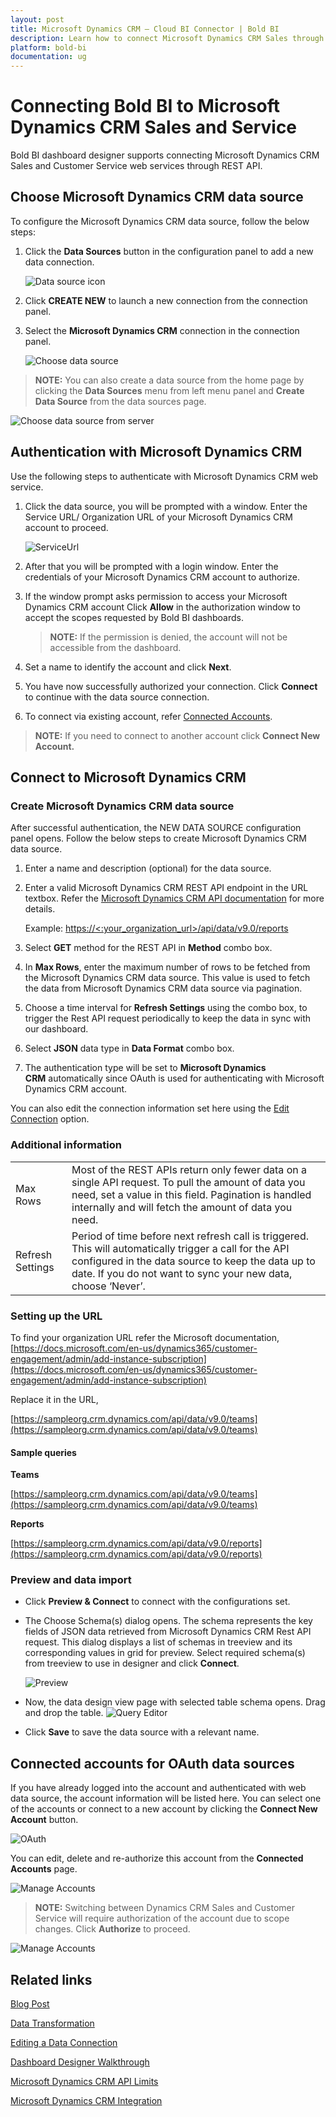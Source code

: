 ```yaml
---
layout: post
title: Microsoft Dynamics CRM – Cloud BI Connector | Bold BI
description: Learn how to connect Microsoft Dynamics CRM Sales through OAuth-based authentication with Bold BI Cloud.
platform: bold-bi
documentation: ug
---
```


# Connecting Bold BI to Microsoft Dynamics CRM Sales and Service

Bold BI dashboard designer supports connecting Microsoft Dynamics CRM Sales and Customer Service web services through REST API.

## Choose Microsoft Dynamics CRM data source

To configure the Microsoft Dynamics CRM data source, follow the below steps:

1. Click the **Data Sources** button in the configuration panel to add a new data connection.
   
   ![Data source icon](/static/assets/cloud/working-with-datasource/data-connectors/images/common/DataSourcesIcon.png)
   
2. Click **CREATE NEW** to launch a new connection from the connection panel.
3. Select the **Microsoft Dynamics CRM** connection in the connection panel.

    ![Choose data source](/static/assets/cloud/working-with-datasource/data-connectors/images/dynamicscrm/ChooseDS.png)

> **NOTE:**  You can also create a data source from the home page by clicking the **Data Sources** menu from left menu panel and **Create Data Source** from the data sources page.

   ![Choose data source from server](/static/assets/cloud/working-with-datasource/data-connectors/images/dynamicscrm/ChooseDS_server.png)

## Authentication with Microsoft Dynamics CRM
Use the following steps to authenticate with Microsoft Dynamics CRM web service.

1. Click the data source, you will be prompted with a window. Enter the Service URL/ Organization URL of your Microsoft Dynamics CRM account to proceed.

   ![ServiceUrl](/static/assets/cloud/working-with-datasource/data-connectors/images/dynamicscrm/ServiceUrlDS.png)

2. After that you will be prompted with a login window. Enter the credentials of your Microsoft Dynamics CRM account to authorize.
3. If the window prompt asks permission to access your Microsoft Dynamics CRM account Click **Allow** in the authorization window to accept the scopes requested by Bold BI dashboards.

   > **NOTE:**  If the permission is denied, the account will not be accessible from the dashboard.
   
4. Set a name to identify the account and click **Next**. 
5. You have now successfully authorized your connection. Click **Connect** to continue with the data source connection.
6. To connect via existing account, refer  [Connected Accounts](/cloud-bi/working-with-data-source/data-connectors/microsoft-dynamics-crm/#connected-accounts-for-oauth-data-sources).

> **NOTE:**  If you need to connect to another account click **Connect New Account.**

## Connect to Microsoft Dynamics CRM
### Create Microsoft Dynamics CRM data source

After successful authentication, the NEW DATA SOURCE configuration panel opens. Follow the below steps to create Microsoft Dynamics CRM data source.
1. Enter a name and description (optional) for the data source.
2. Enter a valid Microsoft Dynamics CRM REST API endpoint in the URL textbox. Refer the [Microsoft Dynamics CRM API documentation](https://docs.microsoft.com/en-us/dynamics365/customer-engagement/web-api/about?view=dynamics-ce-odata-9) for more details.

   Example: [https://&lt;:your_organization_url&gt;/api/data/v9.0/reports](https://%3c::your_organization_url%3e/api/data/v9.0/reports)  

3. Select **GET** method for the REST API in **Method** combo box.
4. In **Max Rows**, enter the maximum number of rows to be fetched from the Microsoft Dynamics CRM data source. This value is used to fetch the data from Microsoft Dynamics CRM data source via pagination.
5. Choose a time interval for **Refresh Settings** using the combo box, to trigger the Rest API request periodically to keep the data in sync with our dashboard.  
6. Select **JSON** data type in **Data Format** combo box.
7. The authentication type will be set to **Microsoft Dynamics CRM** automatically since OAuth is used for authenticating with Microsoft Dynamics CRM account.

You can also edit the connection information set here using the [Edit Connection](/cloud-bi/working-with-data-source/editing-a-data-connection/) option.

### Additional information
<table width="600">
<tr>
<td>
Max Rows
</td>
<td>
Most of the REST APIs return only fewer data on a single API request. To pull the amount of data you need, set a value in this field.  
Pagination is handled internally and will fetch the amount of data you need.
</td>
</tr>
<tr>
<td>
Refresh Settings
</td>
<td>
Period of time before next refresh call is triggered. This will automatically trigger a call for the API configured in the data source to keep the data up to date. If you do not want to sync your new data, choose ‘Never’.
</td>
</tr>
</table>

### Setting up the URL

To find your organization URL refer the Microsoft documentation,
[https://docs.microsoft.com/en-us/dynamics365/customer-engagement/admin/add-instance-subscription](https://docs.microsoft.com/en-us/dynamics365/customer-engagement/admin/add-instance-subscription)

Replace it in the URL,

[https://sampleorg.crm.dynamics.com/api/data/v9.0/teams](https://sampleorg.crm.dynamics.com/api/data/v9.0/teams)

#### Sample queries
**Teams**

[https://sampleorg.crm.dynamics.com/api/data/v9.0/teams](https://sampleorg.crm.dynamics.com/api/data/v9.0/teams)

**Reports**

[https://sampleorg.crm.dynamics.com/api/data/v9.0/reports](https://sampleorg.crm.dynamics.com/api/data/v9.0/reports)

### Preview and data import
* Click **Preview & Connect** to connect with the configurations set.
* The Choose Schema(s) dialog opens. The schema represents the key fields of JSON data retrieved from Microsoft Dynamics CRM Rest API request. This dialog displays a list of schemas in treeview and its corresponding values in grid for preview. Select required schema(s) from treeview to use in designer and click **Connect**.

   ![Preview](/static/assets/cloud/working-with-datasource/data-connectors/images/common/Preview.png)

* Now, the data design view page with selected table schema opens. Drag and drop the table.
   ![Query Editor](/static/assets/cloud/working-with-datasource/data-connectors/images/common/QueryEditor.png)

* Click **Save** to save the data source with a relevant name.

## Connected accounts for OAuth data sources
If you have already logged into the account and authenticated with web data source, the account information will be listed here. You can select one of the accounts or connect to a new account by clicking the **Connect New Account** button.

   ![OAuth](/static/assets/cloud/working-with-datasource/data-connectors/images/dynamicscrm/OAuthDS.png)

You can edit, delete and re-authorize this account from the **Connected Accounts** page.

   ![Manage Accounts](/static/assets/cloud/working-with-datasource/data-connectors/images/dynamicscrm/ManageDS.png)

> **NOTE:**  Switching between Dynamics CRM Sales and Customer Service will require authorization of the account due to scope changes. Click **Authorize** to proceed.

   ![Manage Accounts](/static/assets/cloud/working-with-datasource/data-connectors/images/dynamicscrm/OAuthDS_service.png)

## Related links

[Blog Post](https://www.boldbi.com/blog/getting-insights-from-dynamics-365-sales-data)

[Data Transformation](/cloud-bi/working-with-data-source/transforming-data/joining-table/)

[Editing a Data Connection](/cloud-bi/working-with-data-source/editing-a-data-connection/)   

[Dashboard Designer Walkthrough](/cloud-bi/getting-started/bold-bi-walk-through/)

[Microsoft Dynamics CRM API Limits](https://docs.microsoft.com/en-us/dynamics365/customer-engagement/developer/api-limits)

[Microsoft Dynamics CRM Integration](https://www.boldbi.com/integrations/microsoft-dynamics-crm-sales?utm_source=syncfusion&utm_medium=documentation&utm_campaign=boldbimicrosoftdynamicscrmsalesintegration)